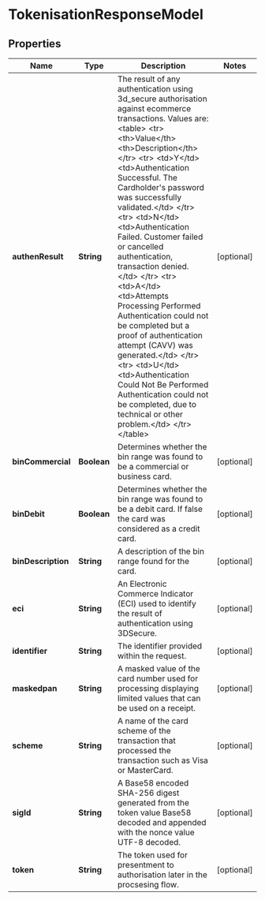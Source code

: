 

# TokenisationResponseModel


## Properties

Name | Type | Description | Notes
------------ | ------------- | ------------- | -------------
**authenResult** | **String** | The result of any authentication using 3d_secure authorisation against ecommerce transactions. Values are:  &lt;table&gt; &lt;tr&gt; &lt;th&gt;Value&lt;/th&gt; &lt;th&gt;Description&lt;/th&gt; &lt;/tr&gt; &lt;tr&gt; &lt;td&gt;Y&lt;/td&gt; &lt;td&gt;Authentication Successful. The Cardholder&#39;s password was successfully validated.&lt;/td&gt; &lt;/tr&gt; &lt;tr&gt; &lt;td&gt;N&lt;/td&gt; &lt;td&gt;Authentication Failed. Customer failed or cancelled authentication, transaction denied.&lt;/td&gt; &lt;/tr&gt; &lt;tr&gt; &lt;td&gt;A&lt;/td&gt; &lt;td&gt;Attempts Processing Performed Authentication could not be completed but a proof of authentication attempt (CAVV) was generated.&lt;/td&gt; &lt;/tr&gt; &lt;tr&gt; &lt;td&gt;U&lt;/td&gt; &lt;td&gt;Authentication Could Not Be Performed Authentication could not be completed, due to technical or other problem.&lt;/td&gt; &lt;/tr&gt; &lt;/table&gt;  |  [optional]
**binCommercial** | **Boolean** | Determines whether the bin range was found to be a commercial or business card. |  [optional]
**binDebit** | **Boolean** | Determines whether the bin range was found to be a debit card. If false the card was considered as a credit card. |  [optional]
**binDescription** | **String** | A description of the bin range found for the card. |  [optional]
**eci** | **String** | An Electronic Commerce Indicator (ECI) used to identify the result of authentication using 3DSecure.  |  [optional]
**identifier** | **String** | The identifier provided within the request. |  [optional]
**maskedpan** | **String** | A masked value of the card number used for processing displaying limited values that can be used on a receipt.  |  [optional]
**scheme** | **String** | A name of the card scheme of the transaction that processed the transaction such as Visa or MasterCard.  |  [optional]
**sigId** | **String** | A Base58 encoded SHA-256 digest generated from the token value Base58 decoded and appended with the nonce value UTF-8 decoded. |  [optional]
**token** | **String** | The token used for presentment to authorisation later in the procsesing flow. |  [optional]



